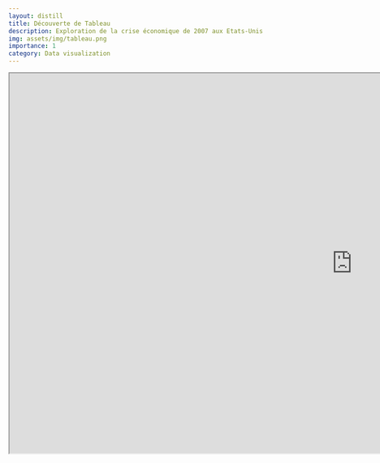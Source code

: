 ```yaml
---
layout: distill
title: Découverte de Tableau
description: Exploration de la crise économique de 2007 aux Etats-Unis
img: assets/img/tableau.png
importance: 1
category: Data visualization
---
```



<div class="l-screen">
    <div style="text-align:center">
        <iframe src="https://public.tableau.com/views/CS6730-2007Crisis/Introduction?:language=fr-FR&:display_count=n&:origin=viz_share_link:showVizHome=no&:embed=true"  width="1350" height="750" ></iframe>
    </div>
</div>